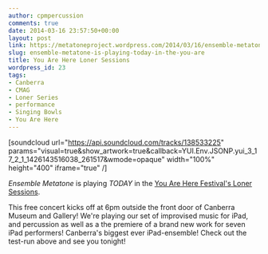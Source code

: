 ```yaml
---
author: cpmpercussion
comments: true
date: 2014-03-16 23:57:50+00:00
layout: post
link: https://metatoneproject.wordpress.com/2014/03/16/ensemble-metatone-is-playing-today-in-the-you-are/
slug: ensemble-metatone-is-playing-today-in-the-you-are
title: You Are Here Loner Sessions
wordpress_id: 23
tags:
- Canberra
- CMAG
- Loner Series
- performance
- Singing Bowls
- You Are Here
---
```




[soundcloud url="https://api.soundcloud.com/tracks/138533225" params="visual=true&show_artwork=true&callback=YUI.Env.JSONP.yui_3_17_2_1_1426143516038_261517&wmode=opaque" width="100%" height="400" iframe="true" /]



_Ensemble Metatone_ is playing _TODAY_ in the [You Are Here Festival's Loner Sessions](http://youareherecanberra.com.au/events/cmag/loner-sessions/).




This free concert kicks off at 6pm outside the front door of Canberra Museum and Gallery! We're playing our set of improvised music for iPad, and percussion as well as a the premiere of a brand new work for seven iPad performers! Canberra's biggest ever iPad-ensemble! Check out the test-run above and see you tonight!
